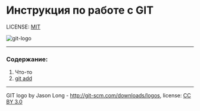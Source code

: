 # Инструкция по работе с GIT

LICENSE: [MIT](./license.md)

![git-logo](./assets/1920px-Git-logo.svg.png)

---



### Содержание:
1. Что-то
2. [git add](./ad.md)

---

GIT logo by Jason Long - http://git-scm.com/downloads/logos, license: [CC BY 3.0](https://creativecommons.org/license/by/3.0/)